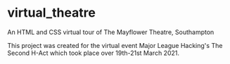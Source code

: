 # virtual_theatre
An HTML and CSS virtual tour of The Mayflower Theatre, Southampton

This project was created for the virtual event Major League Hacking's The Second H-Act which took place over 19th-21st March 2021.
